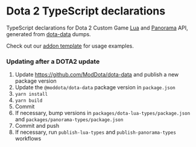 # Dota 2 TypeScript declarations

TypeScript declarations for Dota 2 Custom Game
[Lua](https://github.com/ModDota/TypeScriptDeclarations/tree/master/packages/dota-lua-types) and
[Panorama](https://github.com/ModDota/TypeScriptDeclarations/tree/master/packages/panorama-types)
API, generated from [dota-data](https://github.com/ark120202/dota-data) dumps.

Check out our [addon template](https://github.com/ModDota/TypeScriptAddonTemplate) for usage
examples.

### Updating after a DOTA2 update

1. Update https://github.com/ModDota/dota-data and publish a new package version
2. Update the `@moddota/dota-data` package version in `package.json`
3. `yarn install`
4. `yarn build`
5. Commit
6. If necessary, bump versions in `packages/dota-lua-types/package.json` and
   `packages/panorama-types/package.json`
7. Commit and push
8. If necessary, run `publish-lua-types` and `publish-panorama-types` workflows
